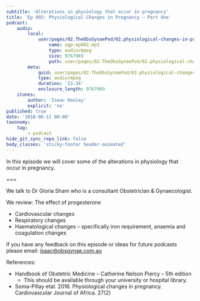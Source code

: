```yaml
---
subtitle: 'Alterations in physiology that occur in pregnancy'
title: 'Ep 002: Physiological Changes in Pregnancy – Part One'
podcast:
    audio:
        local:
            user/pages/02.TheObsGynaePod/02.physiological-changes-in-pregnancy-part-one/ogp-ep002.mp3:
                name: ogp-ep002.mp3
                type: audio/mpeg
                size: 9767969
                path: user/pages/02.TheObsGynaePod/02.physiological-changes-in-pregnancy-part-one/ogp-ep002.mp3
        meta:
            guid: user/pages/02.TheObsGynaePod/02.physiological-changes-in-pregnancy-part-one/ogp-ep002.mp3
            type: audio/mpeg
            duration: '13:34'
            enclosure_length: 9767969
    itunes:
        author: 'Isaac Hanley'
        explicit: 'no'
published: true
date: '2018-06-11 00:00'
taxonomy:
    tag:
        - podcast
hide_git_sync_repo_link: false
body_classes: 'sticky-footer header-animated'
---
```


In this episode we will cover some of the alterations in physiology that occur in pregnancy.

===

We talk to Dr Gloria Sham who is a consultant Obstetrician & Gynaecologist.

We review:
The effect of progesterone
* Cardiovascular changes
* Respiratory changes
* Haematological changes – specifically iron requirement, anaemia and coagulation changes

If you have any feedback on this episode or ideas for future podcasts please email: isaac@obsgynae.com.au

References:
* Handbook of Obstetric Medicine – Catherine Nelson Piercy – 5th edition
  * This should be available through your university or hospital library.
* Soma-Pillay etal. 2016. Physiological changes in pregnancy. Cardiovascular Journal of Africa. 27(2)